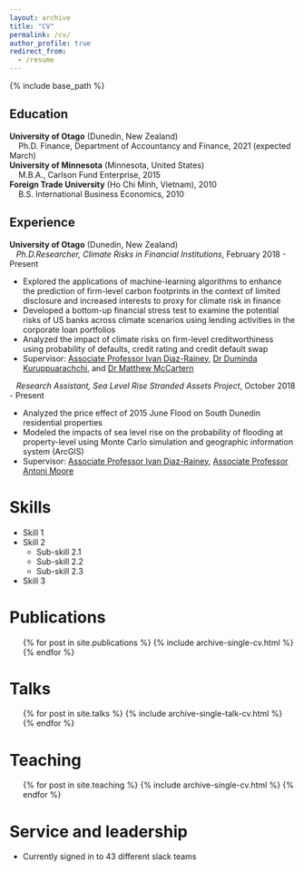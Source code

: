 ```yaml
---
layout: archive
title: "CV"
permalink: /cv/
author_profile: true
redirect_from:
  - /resume
---
```


{% include base_path %}

## Education
**University of Otago** (Dunedin, New Zealand)\
&nbsp;&nbsp;&nbsp;&nbsp;Ph.D. Finance, Department of Accountancy and Finance,  2021 (expected March)\
**University of Minnesota** (Minnesota, United States)\
&nbsp;&nbsp;&nbsp;&nbsp;M.B.A., Carlson Fund Enterprise, 2015\
**Foreign Trade University** (Ho Chi Minh, Vietnam), 2010\
&nbsp;&nbsp;&nbsp;&nbsp;B.S. International Business Economics, 2010


## Experience
**University of Otago** (Dunedin, New Zealand)\
&nbsp;&nbsp;&nbsp;*Ph.D.Researcher, Climate Risks in Financial Institutions*, February 2018 - Present 
  * Explored the applications of machine-learning algorithms to enhance the prediction of firm-level carbon footprints in the context of limited disclosure and increased interests to proxy for climate risk in finance 
  * Developed a bottom-up financial stress test to examine the potential risks of US banks across climate scenarios using lending activities in the corporate loan portfolios 
  * Analyzed the impact of climate risks on firm-level creditworthiness using probability of defaults, credit rating and credit default swap 
  * Supervisor: [Associate Professor Ivan Diaz-Rainey](https://www.otago.ac.nz/accountancyfinance/staff/otago032953.html), [Dr Duminda Kuruppuarachchi](https://www.otago.ac.nz/accountancyfinance/staff/otago689207.html), and [Dr Matthew McCartern](http://matthewmccarten.com/)

&nbsp;&nbsp;&nbsp;*Research Assistant, Sea Level Rise Stranded Assets Project*, October 2018 - Present 
  * Analyzed the price effect of 2015 June Flood on South Dunedin residential properties 
  * Modeled the impacts of sea level rise on the probability of flooding at property-level using Monte Carlo simulation and geographic information system (ArcGIS)
  * Supervisor: [Associate Professor Ivan Diaz-Rainey](https://www.otago.ac.nz/accountancyfinance/staff/otago032953.html), [Associate Professor Antoni Moore](https://www.otago.ac.nz/surveying/people/otago040651.html) 
  
Skills
======
* Skill 1
* Skill 2
  * Sub-skill 2.1
  * Sub-skill 2.2
  * Sub-skill 2.3
* Skill 3

Publications
======
  <ul>{% for post in site.publications %}
    {% include archive-single-cv.html %}
  {% endfor %}</ul>
  
Talks
======
  <ul>{% for post in site.talks %}
    {% include archive-single-talk-cv.html %}
  {% endfor %}</ul>
  
Teaching
======
  <ul>{% for post in site.teaching %}
    {% include archive-single-cv.html %}
  {% endfor %}</ul>
  
Service and leadership
======
* Currently signed in to 43 different slack teams
